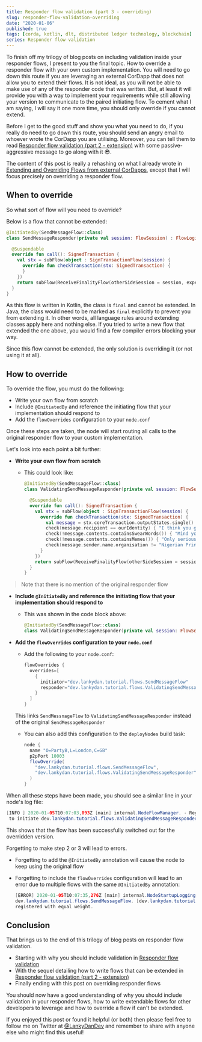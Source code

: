 ```yaml
---
title: Responder flow validation (part 3 - overriding)
slug: responder-flow-validation-overriding
date: "2020-01-06"
published: true
tags: [corda, kotlin, dlt, distributed ledger technology, blockchain]
series: Responder flow validation
---
```


To finish off my trilogy of blog posts on including validation inside your responder flows, I present to you the final topic. How to override a responder flow with your own custom implementation. You will need to go down this route if you are leveraging an external CorDapp that does not allow you to extend their flows. It is not ideal, as you will not be able to make use of any of the responder code that was written. But, at least it will provide you with a way to implement your requirements while still allowing your version to communicate to the paired initiating flow. To cement what I am saying, I will say it one more time, you should only override if you cannot extend.

Before I get to the good stuff and show you what you need to do, if you really do need to go down this route, you should send an angry email to whoever wrote the CorDapp you are utilising. Moreover, you can tell them to read [Responder flow validation (part 2 - extension)](/responder-flow-validation-extension) with some passive-aggressive message to go along with it 😎.

The content of this post is really a rehashing on what I already wrote in [Extending and Overriding Flows from external CorDapps](/2019/03/02/extending-and-overriding-flows-from-external-cordapps), except that I will focus precisely on overriding a responder flow.

## When to override

So what sort of flow will you need to override?

Below is a flow that cannot be extended:

```kotlin
@InitiatedBy(SendMessageFlow::class)
class SendMessageResponder(private val session: FlowSession) : FlowLogic<SignedTransaction>() {

  @Suspendable
  override fun call(): SignedTransaction {
    val stx = subFlow(object : SignTransactionFlow(session) {
      override fun checkTransaction(stx: SignedTransaction) {
      }
    })
    return subFlow(ReceiveFinalityFlow(otherSideSession = session, expectedTxId = stx.id))
  }
}
```

As this flow is written in Kotlin, the class is `final` and cannot be extended. In Java, the class would need to be marked as `final` explicitly to prevent you from extending it. In other words, all language rules around extending classes apply here and nothing else. If you tried to write a new flow that extended the one above, you would find a few compiler errors blocking your way.

Since this flow cannot be extended, the only solution is overriding it (or not using it at all).

## How to override

To override the flow, you must do the following:

- Write your own flow from scratch
- Include `@InitiatedBy` and reference the initiating flow that your implementation should respond to
- Add the `flowOverrides` configuration to your `node.conf`

Once these steps are taken, the node will start routing all calls to the original responder flow to your custom implementation.

Let's look into each point a bit further:

- __Write your own flow from scratch__
  - This could look like:

    ```kotlin
    @InitiatedBy(SendMessageFlow::class)
    class ValidatingSendMessageResponder(private val session: FlowSession) : FlowLogic<SignedTransaction>() {

      @Suspendable
      override fun call(): SignedTransaction {
        val stx = subFlow(object : SignTransactionFlow(session) {
          override fun checkTransaction(stx: SignedTransaction) {
            val message = stx.coreTransaction.outputStates.single() as MessageState
            check(message.recipient == ourIdentity) { "I think you got the wrong person" }
            check(!message.contents.containsSwearWords()) { "Mind your language" }
            check(!message.contents.containsMemes()) { "Only serious messages are accepted" }
            check(message.sender.name.organisation != "Nigerian Prince") { "Spam message detected" }
          }
        })
        return subFlow(ReceiveFinalityFlow(otherSideSession = session, expectedTxId = stx.id))
      }
    }
    ```

 > Note that there is no mention of the original responder flow

- __Include `@InitiatedBy` and reference the initiating flow that your implementation should respond to__
  - This was shown in the code block above:

    ```kotlin
    @InitiatedBy(SendMessageFlow::class)
    class ValidatingSendMessageResponder(private val session: FlowSession) : FlowLogic<SignedTransaction>() {
    ```

- __Add the `flowOverrides` configuration to your `node.conf`__
  - Add the following to your `node.conf`:

    ```java
    flowOverrides {
      overrides=[
        {
          initiator="dev.lankydan.tutorial.flows.SendMessageFlow"
          responder="dev.lankydan.tutorial.flows.ValidatingSendMessageResponder"
        }
      ]
    }
    ```

  This links `SendMessnageFlow` to `ValidatingSendMessageResponder` instead of the original `SendMessageResponder`

  - You can also add this configuration to the `deployNodes` build task:

    ```groovy
    node {
      name "O=PartyB,L=London,C=GB"
      p2pPort 10003
      flowOverride(
        "dev.lankydan.tutorial.flows.SendMessageFlow",
        "dev.lankydan.tutorial.flows.ValidatingSendMessageResponder"
      )
    }
    ```

When all these steps have been made, you should see a similar line in your node's log file:

```java
[INFO ] 2020-01-05T10:07:03,093Z [main] internal.NodeFlowManager. - Registered dev.lankydan.tutorial.flows.SendMessageFlow
 to initiate dev.lankydan.tutorial.flows.ValidatingSendMessageResponder (version 1)
```

This shows that the flow has been successfully switched out for the overridden version.

Forgetting to make step 2 or 3 will lead to errors.

- Forgetting to add the `@InitiatedBy` annotation will cause the node to keep using the original flow
- Forgetting to include the `flowOverrides` configuration will lead to an error due to multiple flows with the same `@InitiatedBy` annotation:

  ```java
  [ERROR] 2020-01-05T10:07:35,276Z [main] internal.NodeStartupLogging. - Exception during node startup: Unable to determine which flow to use when responding to:
  dev.lankydan.tutorial.flows.SendMessageFlow. [dev.lankydan.tutorial.flows.SendMessageResponder, dev.lankydan.tutorial.flows.ValidatingSendMessageResponder] are all
  registered with equal weight.
  ```

## Conclusion

That brings us to the end of this trilogy of blog posts on responder flow validation.

- Starting with why you should include validation in [Responder flow validation](/responder-flow-validation)
- With the sequel detailing how to write flows that can be extended in [Responder flow validation (part 2 - extension)](/responder-flow-validation-extension)
- Finally ending with this post on overriding responder flows

You should now have a good understanding of why you should include validation in your responder flows, how to write extendable flows for other developers to leverage and how to override a flow if can't be extended.

If you enjoyed this post or found it helpful (or both) then please feel free to follow me on Twitter at [@LankyDanDev](https://twitter.com/LankyDanDev) and remember to share with anyone else who might find this useful!
